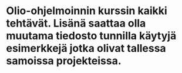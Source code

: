 # Olio-ohjelmoinnin kurssin kaikki tehtävät. Lisänä saattaa olla muutama tiedosto tunnilla käytyjä esimerkkejä jotka olivat tallessa samoissa projekteissa.
